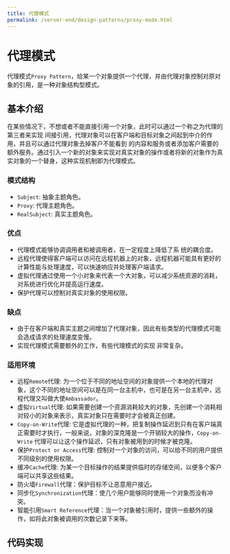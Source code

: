 ```yaml
---
title: 代理模式
permalink: /server-end/design-patterns/proxy-mode.html
---
```


# 代理模式

代理模式`Proxy Pattern`，给某一个对象提供一个代理，并由代理对象控制对原对象的引用，是一种对象结构型模式。

## 基本介绍

在某些情况下，不想或者不能直接引用一个对象，此时可以通过一个称之为代理的第三者来实现
间接引用，代理对象可以在客户端和目标对象之间起到中介的作用，并且可以通过代理对象去掉客户不能看到
的内容和服务或者添加客户需要的额外服务。通过引入一个新的对象来实现对真实对象的操作或者将新的对象作为真实对象的一个替身，这种实现机制即为代理模式。

### 模式结构

- `Subject`: 抽象主题角色。
- `Proxy`: 代理主题角色。
- `RealSubject`: 真实主题角色。

### 优点

- 代理模式能够协调调用者和被调用者，在一定程度上降低了系 统的耦合度。
- 远程代理使得客户端可以访问在远程机器上的对象，远程机器可能具有更好的计算性能与处理速度，可以快速响应并处理客户端请求。
- 虚拟代理通过使用一个小对象来代表一个大对象，可以减少系统资源的消耗，对系统进行优化并提高运行速度。
- 保护代理可以控制对真实对象的使用权限。

### 缺点

- 由于在客户端和真实主题之间增加了代理对象，因此有些类型的代理模式可能会造成请求的处理速度变慢。
- 实现代理模式需要额外的工作，有些代理模式的实现 非常复杂。

### 适用环境

- 远程`Remote`代理:
  为一个位于不同的地址空间的对象提供一个本地的代理对象，这个不同的地址空间可以是在同一台主机中，也可是在另一台主机中，远程代理又叫做大使`Ambassador`。
- 虚拟`Virtual`代理: 如果需要创建一个资源消耗较大的对象，先创建一个消耗相对较小的对象来表示，真实对象只在需要时才会被真正创建。
- `Copy-on-Write`代理:
  它是虚拟代理的一种，把复制操作延迟到只有在客户端真正需要时才执行，一般来说，对象的深克隆是一个开销较大的操作，`Copy-on-Write`
  代理可以让这个操作延迟，只有对象被用到的时候才被克隆。
- 保护`Protect or Access`代理: 控制对一个对象的访问，可以给不同的用户提供不同级别的使用权限。
- 缓冲`Cache`代理: 为某一个目标操作的结果提供临时的存储空间，以便多个客户端可以共享这些结果。
- 防火墙`Firewall`代理：保护目标不让恶意用户接近。
- 同步化`Synchronization`代理：使几个用户能够同时使用一个对象而没有冲突。
- 智能引用`Smart Reference`代理：当一个对象被引用时，提供一些额外的操作，如将此对象被调用的次数记录下来等。

## 代码实现
